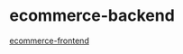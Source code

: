 # ecommerce-backend

[ecommerce-frontend](https://github.com/yogeshpendse/ecommerce/tree/developmentnext)
